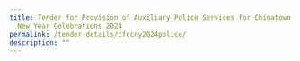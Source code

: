 ```yaml
---
title: Tender for Provision of Auxiliary Police Services for Chinatown Chinese
  New Year Celebrations 2024
permalink: /tender-details/cfccny2024police/
description: ""
---
```

